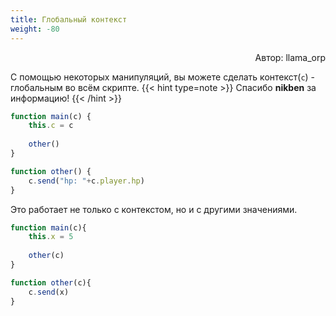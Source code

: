 ```yaml
---
title: Глобальный контекст
weight: -80
---
```


<p align="right">Автор: llama_orp</p>

С помощью некоторых манипуляций, вы можете сделать контекст(`c`) - глобальным во всём скрипте.
{{< hint type=note >}}
Спасибо **nikben** за информацию!
{{< /hint >}}
```js
function main(c) {
    this.c = c
    
    other()
}

function other() {
    c.send("hp: "+c.player.hp)
}
```

Это работает не только с контекстом, но и с другими значениями.

```js
function main(c){
    this.x = 5
    
    other(c)
}

function other(c){
    c.send(x)
}
```